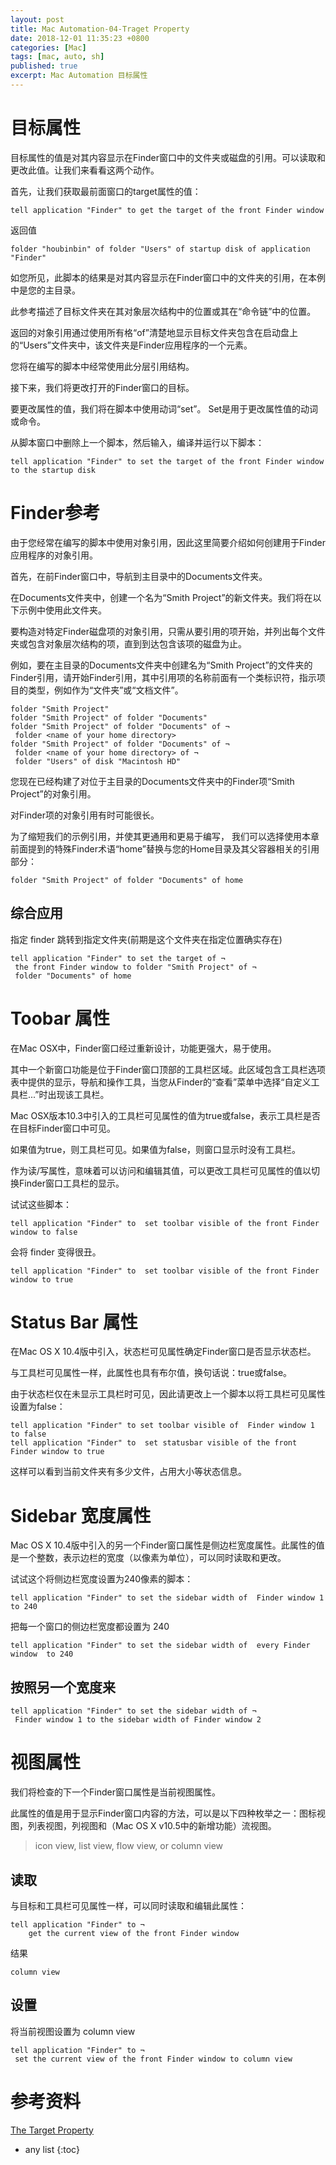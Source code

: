 ```yaml
---
layout: post
title: Mac Automation-04-Traget Property
date: 2018-12-01 11:35:23 +0800
categories: [Mac]
tags: [mac, auto, sh]
published: true
excerpt: Mac Automation 目标属性
---
```


# 目标属性

目标属性的值是对其内容显示在Finder窗口中的文件夹或磁盘的引用。可以读取和更改此值。让我们来看看这两个动作。

首先，让我们获取最前面窗口的target属性的值：

```
tell application "Finder" to get the target of the front Finder window
```

返回值

```
folder "houbinbin" of folder "Users" of startup disk of application "Finder"
```

如您所见，此脚本的结果是对其内容显示在Finder窗口中的文件夹的引用，在本例中是您的主目录。

此参考描述了目标文件夹在其对象层次结构中的位置或其在“命令链”中的位置。

返回的对象引用通过使用所有格“of”清楚地显示目标文件夹包含在启动盘上的“Users”文件夹中，该文件夹是Finder应用程序的一个元素。

您将在编写的脚本中经常使用此分层引用结构。

接下来，我们将更改打开的Finder窗口的目标。

要更改属性的值，我们将在脚本中使用动词“set”。 Set是用于更改属性值的动词或命令。

从脚本窗口中删除上一个脚本，然后输入，编译并运行以下脚本：

```
tell application "Finder" to set the target of the front Finder window to the startup disk
```

# Finder参考

由于您经常在编写的脚本中使用对象引用，因此这里简要介绍如何创建用于Finder应用程序的对象引用。

首先，在前Finder窗口中，导航到主目录中的Documents文件夹。

在Documents文件夹中，创建一个名为“Smith Project”的新文件夹。我们将在以下示例中使用此文件夹。

要构造对特定Finder磁盘项的对象引用，只需从要引用的项开始，并列出每个文件夹或包含对象层次结构的项，直到到达包含该项的磁盘为止。

例如，要在主目录的Documents文件夹中创建名为“Smith Project”的文件夹的Finder引用，请开始Finder引用，其中引用项的名称前面有一个类标识符，指示项目的类型，例如作为“文件夹”或“文档文件”。

```
folder "Smith Project"
folder "Smith Project" of folder "Documents"
folder "Smith Project" of folder "Documents" of ¬
 folder <name of your home directory>
folder "Smith Project" of folder "Documents" of ¬
 folder <name of your home directory> of ¬
 folder "Users" of disk "Macintosh HD"
```

您现在已经构建了对位于主目录的Documents文件夹中的Finder项“Smith Project”的对象引用。

对Finder项的对象引用有时可能很长。

为了缩短我们的示例引用，并使其更通用和更易于编写，
我们可以选择使用本章前面提到的特殊Finder术语“home”替换与您的Home目录及其父容器相关的引用部分：

```
folder "Smith Project" of folder "Documents" of home
```

## 综合应用

指定 finder 跳转到指定文件夹(前期是这个文件夹在指定位置确实存在)

```
tell application "Finder" to set the target of ¬
 the front Finder window to folder "Smith Project" of ¬
 folder "Documents" of home
```

# Toobar 属性

在Mac OSX中，Finder窗口经过重新设计，功能更强大，易于使用。

其中一个新窗口功能是位于Finder窗口顶部的工具栏区域。此区域包含工具栏选项表中提供的显示，导航和操作工具，当您从Finder的“查看”菜单中选择“自定义工具栏...”时出现该工具栏。

Mac OSX版本10.3中引入的工具栏可见属性的值为true或false，表示工具栏是否在目标Finder窗口中可见。

如果值为true，则工具栏可见。如果值为false，则窗口显示时没有工具栏。

作为读/写属性，意味着可以访问和编辑其值，可以更改工具栏可见属性的值以切换Finder窗口工具栏的显示。

试试这些脚本：

```
tell application "Finder" to  set toolbar visible of the front Finder window to false
```

会将 finder 变得很丑。

```
tell application "Finder" to  set toolbar visible of the front Finder window to true
```

# Status Bar 属性

在Mac OS X 10.4版中引入，状态栏可见属性确定Finder窗口是否显示状态栏。

与工具栏可见属性一样，此属性也具有布尔值，换句话说：true或false。

由于状态栏仅在未显示工具栏时可见，因此请更改上一个脚本以将工具栏可见属性设置为false：

```
tell application "Finder" to set toolbar visible of  Finder window 1 to false
tell application "Finder" to  set statusbar visible of the front Finder window to true
```

这样可以看到当前文件夹有多少文件，占用大小等状态信息。

# Sidebar 宽度属性

Mac OS X 10.4版中引入的另一个Finder窗口属性是侧边栏宽度属性。此属性的值是一个整数，表示边栏的宽度（以像素为单位），可以同时读取和更改。

试试这个将侧边栏宽度设置为240像素的脚本：

```
tell application "Finder" to set the sidebar width of  Finder window 1 to 240
```

把每一个窗口的侧边栏宽度都设置为 240

```
tell application "Finder" to set the sidebar width of  every Finder window  to 240
```

## 按照另一个宽度来

```
tell application "Finder" to set the sidebar width of ¬
 Finder window 1 to the sidebar width of Finder window 2
```

# 视图属性

我们将检查的下一个Finder窗口属性是当前视图属性。

此属性的值是用于显示Finder窗口内容的方法，可以是以下四种枚举之一：图标视图，列表视图，列视图和（Mac OS X v10.5中的新增功能）流视图。

> icon view, list view, flow view, or column view

## 读取

与目标和工具栏可见属性一样，可以同时读取和编辑此属性：

```
tell application "Finder" to ¬
	get the current view of the front Finder window
```

结果

```
column view
```

## 设置

将当前视图设置为 column view

```
tell application "Finder" to ¬
 set the current view of the front Finder window to column view
```




# 参考资料

[The Target Property](https://www.macosxautomation.com/applescript/firsttutorial/05.html)

* any list
{:toc}